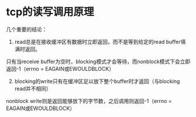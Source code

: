 # tcp的读写调用原理

几个重要的结论：

1. read总是在接收缓冲区有数据时立即返回，而不是等到给定的read buffer填满时返回。

只有当receive buffer为空时，blocking模式才会等待，而nonblock模式下会立即返回-1（errno = EAGAIN或EWOULDBLOCK）

2. blocking的write只有在缓冲区足以放下整个buffer时才返回（与blocking read并不相同）

nonblock write则是返回能够放下的字节数，之后调用则返回-1（errno = EAGAIN或EWOULDBLOCK）

